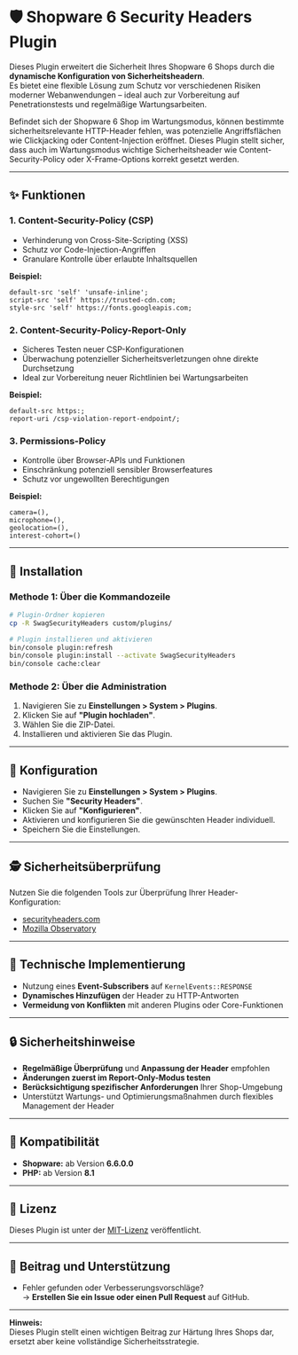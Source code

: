 
# 🛡️ Shopware 6 Security Headers Plugin

Dieses Plugin erweitert die Sicherheit Ihres Shopware 6 Shops durch die **dynamische Konfiguration von Sicherheitsheadern**.  
Es bietet eine flexible Lösung zum Schutz vor verschiedenen Risiken moderner Webanwendungen – ideal auch zur Vorbereitung auf Penetrationstests und regelmäßige Wartungsarbeiten.

Befindet sich der Shopware 6 Shop im Wartungsmodus, können bestimmte sicherheitsrelevante HTTP-Header fehlen, was potenzielle Angriffsflächen wie Clickjacking oder Content-Injection eröffnet. Dieses Plugin stellt sicher, dass auch im Wartungsmodus wichtige Sicherheitsheader wie Content-Security-Policy oder X-Frame-Options korrekt gesetzt werden.

---

## ✨ Funktionen

### 1. Content-Security-Policy (CSP)
- Verhinderung von Cross-Site-Scripting (XSS)
- Schutz vor Code-Injection-Angriffen
- Granulare Kontrolle über erlaubte Inhaltsquellen

**Beispiel:**
```
default-src 'self' 'unsafe-inline';
script-src 'self' https://trusted-cdn.com;
style-src 'self' https://fonts.googleapis.com;
```

### 2. Content-Security-Policy-Report-Only
- Sicheres Testen neuer CSP-Konfigurationen
- Überwachung potenzieller Sicherheitsverletzungen ohne direkte Durchsetzung
- Ideal zur Vorbereitung neuer Richtlinien bei Wartungsarbeiten

**Beispiel:**
```
default-src https:;
report-uri /csp-violation-report-endpoint/;
```

### 3. Permissions-Policy
- Kontrolle über Browser-APIs und Funktionen
- Einschränkung potenziell sensibler Browserfeatures
- Schutz vor ungewollten Berechtigungen

**Beispiel:**
```
camera=(),
microphone=(),
geolocation=(),
interest-cohort=()
```

---

## 🚀 Installation

### Methode 1: Über die Kommandozeile
```bash
# Plugin-Ordner kopieren
cp -R SwagSecurityHeaders custom/plugins/

# Plugin installieren und aktivieren
bin/console plugin:refresh
bin/console plugin:install --activate SwagSecurityHeaders
bin/console cache:clear
```

### Methode 2: Über die Administration
1. Navigieren Sie zu **Einstellungen > System > Plugins**.
2. Klicken Sie auf **"Plugin hochladen"**.
3. Wählen Sie die ZIP-Datei.
4. Installieren und aktivieren Sie das Plugin.

---

## 🔧 Konfiguration

- Navigieren Sie zu **Einstellungen > System > Plugins**.
- Suchen Sie **"Security Headers"**.
- Klicken Sie auf **"Konfigurieren"**.
- Aktivieren und konfigurieren Sie die gewünschten Header individuell.
- Speichern Sie die Einstellungen.

---

## 🕵️ Sicherheitsüberprüfung

Nutzen Sie die folgenden Tools zur Überprüfung Ihrer Header-Konfiguration:
- [securityheaders.com](https://securityheaders.com/)
- [Mozilla Observatory](https://observatory.mozilla.org/)

---

## 🔬 Technische Implementierung

- Nutzung eines **Event-Subscribers** auf `KernelEvents::RESPONSE`
- **Dynamisches Hinzufügen** der Header zu HTTP-Antworten
- **Vermeidung von Konflikten** mit anderen Plugins oder Core-Funktionen

---

## 🔒 Sicherheitshinweise

- **Regelmäßige Überprüfung** und **Anpassung der Header** empfohlen
- **Änderungen zuerst im Report-Only-Modus testen**
- **Berücksichtigung spezifischer Anforderungen** Ihrer Shop-Umgebung
- Unterstützt Wartungs- und Optimierungsmaßnahmen durch flexibles Management der Header

---

## 🔗 Kompatibilität

- **Shopware:** ab Version **6.6.0.0**
- **PHP:** ab Version **8.1**

---

## 📄 Lizenz

Dieses Plugin ist unter der [MIT-Lizenz](LICENSE) veröffentlicht.

---

## 🤝 Beitrag und Unterstützung

- Fehler gefunden oder Verbesserungsvorschläge?  
→ **Erstellen Sie ein Issue oder einen Pull Request** auf GitHub.

---

**Hinweis:**  
Dieses Plugin stellt einen wichtigen Beitrag zur Härtung Ihres Shops dar, ersetzt aber keine vollständige Sicherheitsstrategie.
